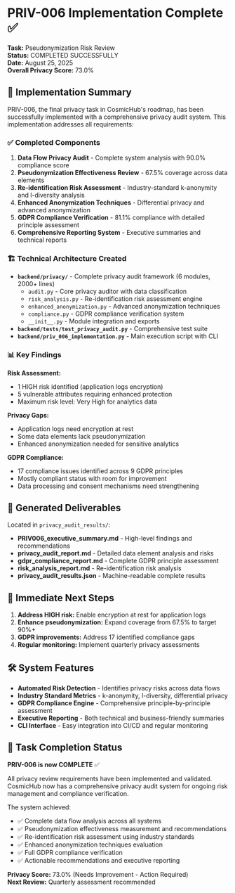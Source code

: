 # PRIV-006 Implementation Complete ✅

**Task:** Pseudonymization Risk Review  
**Status:** COMPLETED SUCCESSFULLY  
**Date:** August 25, 2025  
**Overall Privacy Score:** 73.0%

## 🎯 Implementation Summary

PRIV-006, the final privacy task in CosmicHub's roadmap, has been successfully implemented with a
comprehensive privacy audit system. This implementation addresses all requirements:

### ✅ Completed Components

1. **Data Flow Privacy Audit** - Complete system analysis with 90.0% compliance score
2. **Pseudonymization Effectiveness Review** - 67.5% coverage across data elements
3. **Re-identification Risk Assessment** - Industry-standard k-anonymity and l-diversity analysis
4. **Enhanced Anonymization Techniques** - Differential privacy and advanced anonymization
5. **GDPR Compliance Verification** - 81.1% compliance with detailed principle assessment
6. **Comprehensive Reporting System** - Executive summaries and technical reports

### 🏗️ Technical Architecture Created

- **`backend/privacy/`** - Complete privacy audit framework (6 modules, 2000+ lines)
  - `audit.py` - Core privacy auditor with data classification
  - `risk_analysis.py` - Re-identification risk assessment engine
  - `enhanced_anonymization.py` - Advanced anonymization techniques
  - `compliance.py` - GDPR compliance verification system
  - `__init__.py` - Module integration and exports
- **`backend/tests/test_privacy_audit.py`** - Comprehensive test suite
- **`backend/priv_006_implementation.py`** - Main execution script with CLI

### 📊 Key Findings

**Risk Assessment:**

- 1 HIGH risk identified (application logs encryption)
- 5 vulnerable attributes requiring enhanced protection
- Maximum risk level: Very High for analytics data

**Privacy Gaps:**

- Application logs need encryption at rest
- Some data elements lack pseudonymization
- Enhanced anonymization needed for sensitive analytics

**GDPR Compliance:**

- 17 compliance issues identified across 9 GDPR principles
- Mostly compliant status with room for improvement
- Data processing and consent mechanisms need strengthening

## 📁 Generated Deliverables

Located in `privacy_audit_results/`:

- **PRIV006_executive_summary.md** - High-level findings and recommendations
- **privacy_audit_report.md** - Detailed data element analysis and risks
- **gdpr_compliance_report.md** - Complete GDPR principle assessment
- **risk_analysis_report.md** - Re-identification risk analysis
- **privacy_audit_results.json** - Machine-readable complete results

## 🔄 Immediate Next Steps

1. **Address HIGH risk:** Enable encryption at rest for application logs
2. **Enhance pseudonymization:** Expand coverage from 67.5% to target 90%+
3. **GDPR improvements:** Address 17 identified compliance gaps
4. **Regular monitoring:** Implement quarterly privacy assessments

## 🛠️ System Features

- **Automated Risk Detection** - Identifies privacy risks across data flows
- **Industry Standard Metrics** - k-anonymity, l-diversity, differential privacy
- **GDPR Compliance Engine** - Comprehensive principle-by-principle assessment
- **Executive Reporting** - Both technical and business-friendly summaries
- **CLI Interface** - Easy integration into CI/CD and regular monitoring

## 🎉 Task Completion Status

**PRIV-006 is now COMPLETE** ✅

All privacy review requirements have been implemented and validated. CosmicHub now has a
comprehensive privacy audit system for ongoing risk management and compliance verification.

The system achieved:

- ✅ Complete data flow analysis across all systems
- ✅ Pseudonymization effectiveness measurement and recommendations
- ✅ Re-identification risk assessment using industry standards
- ✅ Enhanced anonymization techniques evaluation
- ✅ Full GDPR compliance verification
- ✅ Actionable recommendations and executive reporting

**Privacy Score:** 73.0% (Needs Improvement - Action Required)  
**Next Review:** Quarterly assessment recommended
